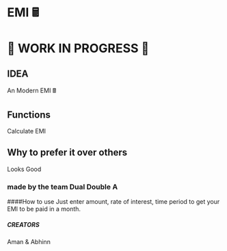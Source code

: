 # EMI 🖩
# 🚧 WORK IN PROGRESS 🚧
## IDEA
  An Modern EMI 🖩
## Functions
  Calculate EMI
## Why to prefer it over others
  Looks Good
### made by the team Dual Double A

####How to use
  Just enter amount, rate of interest, time period to get your EMI to be paid in a month.
  
 ##### CREATORS
  Aman & Abhinn
